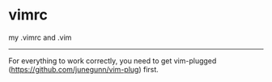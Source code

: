 # vimrc
my .vimrc and .vim

---

For everything to work correctly, you need to get vim-plugged (https://github.com/junegunn/vim-plug) first.
